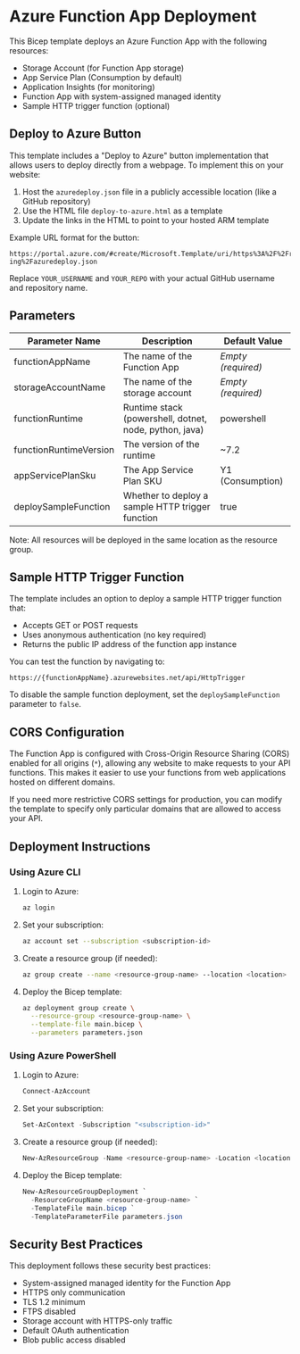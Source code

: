 # Azure Function App Deployment

This Bicep template deploys an Azure Function App with the following resources:

- Storage Account (for Function App storage)
- App Service Plan (Consumption by default)
- Application Insights (for monitoring)
- Function App with system-assigned managed identity
- Sample HTTP trigger function (optional)

## Deploy to Azure Button

This template includes a "Deploy to Azure" button implementation that allows users to deploy directly from a webpage. To implement this on your website:

1. Host the `azuredeploy.json` file in a publicly accessible location (like a GitHub repository)
2. Use the HTML file `deploy-to-azure.html` as a template
3. Update the links in the HTML to point to your hosted ARM template

Example URL format for the button:
```
https://portal.azure.com/#create/Microsoft.Template/uri/https%3A%2F%2Fraw.githubusercontent.com%2FYOUR_USERNAME%2FYOUR_REPO%2Fmain%2FDeployments%2F12.%20Azure%20App%20Services%20outbound%20outbound%20traffic-ing%2Fazuredeploy.json
```

Replace `YOUR_USERNAME` and `YOUR_REPO` with your actual GitHub username and repository name.

## Parameters

| Parameter Name | Description | Default Value |
|----------------|-------------|---------------|
| functionAppName | The name of the Function App | *Empty (required)* |
| storageAccountName | The name of the storage account | *Empty (required)* |
| functionRuntime | Runtime stack (powershell, dotnet, node, python, java) | powershell |
| functionRuntimeVersion | The version of the runtime | ~7.2 |
| appServicePlanSku | The App Service Plan SKU | Y1 (Consumption) |
| deploySampleFunction | Whether to deploy a sample HTTP trigger function | true |

Note: All resources will be deployed in the same location as the resource group.

## Sample HTTP Trigger Function

The template includes an option to deploy a sample HTTP trigger function that:

- Accepts GET or POST requests
- Uses anonymous authentication (no key required)
- Returns the public IP address of the function app instance

You can test the function by navigating to:
```
https://{functionAppName}.azurewebsites.net/api/HttpTrigger
```

To disable the sample function deployment, set the `deploySampleFunction` parameter to `false`.

## CORS Configuration

The Function App is configured with Cross-Origin Resource Sharing (CORS) enabled for all origins (`*`), allowing any website to make requests to your API functions. This makes it easier to use your functions from web applications hosted on different domains.

If you need more restrictive CORS settings for production, you can modify the template to specify only particular domains that are allowed to access your API.

## Deployment Instructions

### Using Azure CLI

1. Login to Azure:
   ```bash
   az login
   ```

2. Set your subscription:
   ```bash
   az account set --subscription <subscription-id>
   ```

3. Create a resource group (if needed):
   ```bash
   az group create --name <resource-group-name> --location <location>
   ```

4. Deploy the Bicep template:
   ```bash
   az deployment group create \
     --resource-group <resource-group-name> \
     --template-file main.bicep \
     --parameters parameters.json
   ```

### Using Azure PowerShell

1. Login to Azure:
   ```powershell
   Connect-AzAccount
   ```

2. Set your subscription:
   ```powershell
   Set-AzContext -Subscription "<subscription-id>"
   ```

3. Create a resource group (if needed):
   ```powershell
   New-AzResourceGroup -Name <resource-group-name> -Location <location>
   ```

4. Deploy the Bicep template:
   ```powershell
   New-AzResourceGroupDeployment `
     -ResourceGroupName <resource-group-name> `
     -TemplateFile main.bicep `
     -TemplateParameterFile parameters.json
   ```

## Security Best Practices

This deployment follows these security best practices:
- System-assigned managed identity for the Function App
- HTTPS only communication
- TLS 1.2 minimum
- FTPS disabled
- Storage account with HTTPS-only traffic
- Default OAuth authentication
- Blob public access disabled 